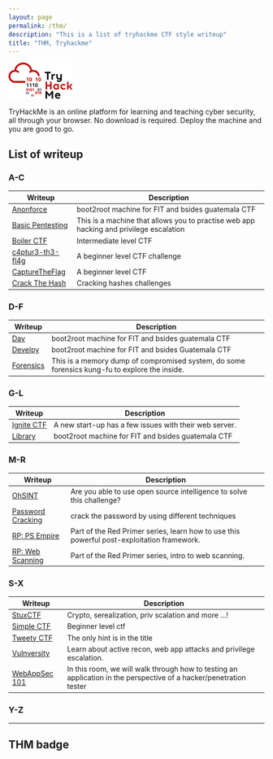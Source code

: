 ```yaml
---
layout: page
permalink: /thm/
description: "This is a list of tryhackme CTF style writeup"
title: "THM, Tryhackme"
---
```


<img alt="logo" src="/assets/images/THM/logo.png" width="25%" />

TryHackMe is an online platform for learning and teaching cyber security, all through your browser. No download is required. Deploy the machine and you are good to go.

## List of writeup

### A-C

Writeup | Description
--------|------------
[Anonforce](https://deskel.github.io/posts/thm/anonforce) | boot2root machine for FIT and bsides guatemala CTF
[Basic Pentesting](https://deskel.github.io/posts/thm/basic-pentesting) | This is a machine that allows you to practise web app hacking and privilege escalation 
[Boiler CTF](https://deskel.github.io/posts/thm/boiler-ctf) | Intermediate level CTF
[c4ptur3-th3-fl4g](https://deskel.github.io/posts/thm/c4ptur3-th3-fl4g) | A beginner level CTF challenge
[CaptureTheFlag](https://deskel.github.io/posts/thm/capture-the-flag) | A beginner level CTF
[Crack The Hash](https://deskel.github.io/posts/thm/crack-the-hash) | Cracking hashes challenges

### D-F

Writeup | Description
--------|------------
[Dav](https://deskel.github.io/posts/thm/dav) | boot2root machine for FIT and bsides guatemala CTF
[Develpy](https://deskel.github.io/posts/thm/develpy) | boot2root machine for FIT and bsides Guatemala CTF
[Forensics](https://deskel.github.io/posts/thm/forensics) | This is a memory dump of compromised system, do some forensics kung-fu to explore the inside.

### G-L

Writeup | Description
--------|------------
[Ignite CTF](https://deskel.github.io/posts/thm/ignite-ctf) | A new start-up has a few issues with their web server.
[Library](https://deskel.github.io/posts/thm/library) | boot2root machine for FIT and bsides guatemala CTF

### M-R

Writeup | Description
--------|------------
[OhSINT](https://deskel.github.io/posts/thm/ohsint) | Are you able to use open source intelligence to solve this challenge?
[Password Cracking](https://deskel.github.io/posts/thm/password-cracking) | crack the password by using different techniques
[RP: PS Empire](https://deskel.github.io/posts/thm/rp-ps-empire) | Part of the Red Primer series, learn how to use this powerful post-exploitation framework.
[RP: Web Scanning](https://deskel.github.io/posts/thm/rp-web-scanning) | Part of the Red Primer series, intro to web scanning.

### S-X

Writeup | Description
--------|------------
[StuxCTF](https://deskel.github.io/posts/thm/stux-ctf) | Crypto, serealization, priv scalation and more ...! 
[Simple CTF](https://deskel.github.io/posts/thm/simple-ctf) | Beginner level ctf
[Tweety CTF](https://deskel.github.io/posts/thm/tweety-ctf) | The only hint is in the title
[Vulnversity](https://deskel.github.io/posts/thm/vulnversity) | Learn about active recon, web app attacks and privilege escalation.
[WebAppSec 101](https://deskel.github.io/posts/thm/webappsec-101) | In this room, we will walk through how to testing an application in the perspective of a hacker/penetration tester

### Y-Z

---

## THM badge

<script src="https://tryhackme.com/badge/3051"></script>
